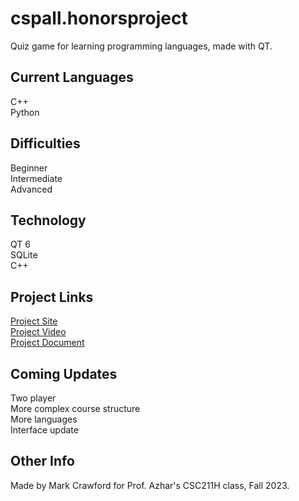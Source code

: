 # cspall.honorsproject
Quiz game for learning programming languages, made with QT.



## Current Languages
C++ \
Python 

## Difficulties
Beginner \
Intermediate \
Advanced 

## Technology
QT 6 \
SQLite \
C++ 

## Project Links
[Project Site](https://sites.google.com/view/cspall/home?authuser=0) \
[Project Video](https://youtu.be/ryXRx8KPdUc) \
[Project Document](https://docs.google.com/document/d/1fB6jLUJMLBAVCrJR3jV7rCOBVbGPMiTaoflvPk3H8x4/edit?usp=sharing) 

## Coming Updates
Two player \
More complex course structure \
More languages \
Interface update 

## Other Info
Made by Mark Crawford for Prof. Azhar's CSC211H class, Fall 2023.
